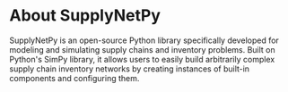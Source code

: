 # About SupplyNetPy

SupplyNetPy is an open-source Python library specifically developed for modeling and simulating supply chains and inventory problems. Built on Python's SimPy library, it allows users to easily build arbitrarily complex supply chain inventory networks by creating instances of built-in components and configuring them.